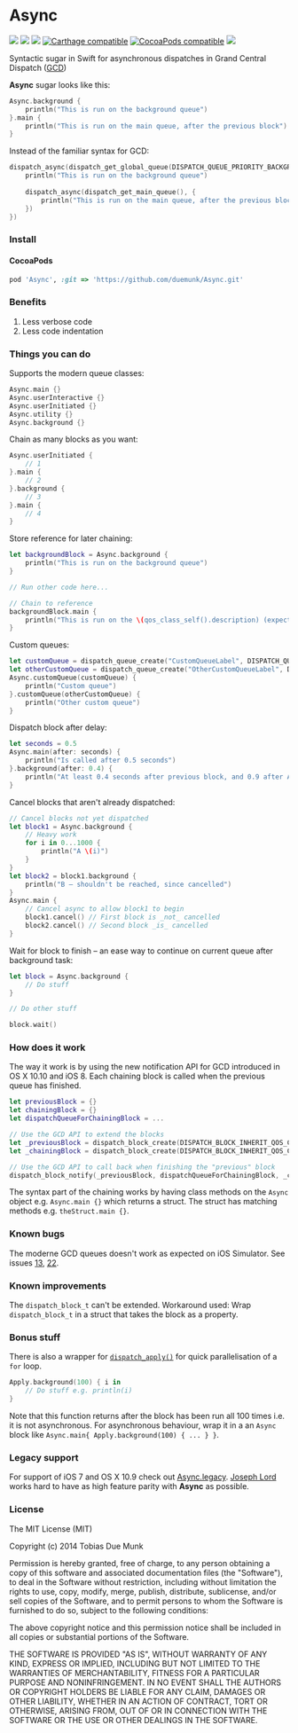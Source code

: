 # Async 
[![](http://img.shields.io/badge/OS%20X-10.10%2B-blue.svg)]() [![](http://img.shields.io/badge/iOS-8.0%2B-blue.svg)]() [![](http://img.shields.io/badge/Swift-2.0-blue.svg)]() [![Carthage compatible](https://img.shields.io/badge/Carthage-compatible-4BC51D.svg)](https://github.com/Carthage/Carthage) [![CocoaPods compatible](https://img.shields.io/badge/CocoaPods-compatible-4BC51D.svg)](https://github.com/CocoaPods/CocoaPods) [![](http://img.shields.io/badge/operator_overload-nope-green.svg)](https://gist.github.com/duemunk/61e45932dbb1a2ca0954)

Syntactic sugar in Swift for asynchronous dispatches in Grand Central Dispatch ([GCD](https://developer.apple.com/library/prerelease/ios/documentation/Performance/Reference/GCD_libdispatch_Ref/index.html))

**Async** sugar looks like this:
```swift
Async.background {
	println("This is run on the background queue")
}.main {
	println("This is run on the main queue, after the previous block")
}
```

Instead of the familiar syntax for GCD:
```swift
dispatch_async(dispatch_get_global_queue(DISPATCH_QUEUE_PRIORITY_BACKGROUND, 0), {
	println("This is run on the background queue")
	
	dispatch_async(dispatch_get_main_queue(), {
		println("This is run on the main queue, after the previous block")
	})
})
```

### Install
#### CocoaPods
```ruby
pod 'Async', :git => 'https://github.com/duemunk/Async.git'
```

### Benefits
1. Less verbose code
2. Less code indentation

### Things you can do
Supports the modern queue classes:
```swift
Async.main {}
Async.userInteractive {}
Async.userInitiated {}
Async.utility {}
Async.background {}
```

Chain as many blocks as you want:
```swift
Async.userInitiated {
	// 1
}.main {
	// 2
}.background {
	// 3
}.main {
	// 4
}
```

Store reference for later chaining:
```swift
let backgroundBlock = Async.background {
	println("This is run on the background queue")
}

// Run other code here...

// Chain to reference
backgroundBlock.main {
	println("This is run on the \(qos_class_self().description) (expected \(qos_class_main().description)), after the previous block")
}
```

Custom queues:
```swift
let customQueue = dispatch_queue_create("CustomQueueLabel", DISPATCH_QUEUE_CONCURRENT)
let otherCustomQueue = dispatch_queue_create("OtherCustomQueueLabel", DISPATCH_QUEUE_CONCURRENT)
Async.customQueue(customQueue) {
	println("Custom queue")
}.customQueue(otherCustomQueue) {
	println("Other custom queue")
}
```

Dispatch block after delay:
```swift
let seconds = 0.5
Async.main(after: seconds) {
	println("Is called after 0.5 seconds")
}.background(after: 0.4) {
	println("At least 0.4 seconds after previous block, and 0.9 after Async code is called")
}
```

Cancel blocks that aren't already dispatched:
```swift
// Cancel blocks not yet dispatched
let block1 = Async.background {
	// Heavy work
	for i in 0...1000 {
		println("A \(i)")
	}
}
let block2 = block1.background {
	println("B – shouldn't be reached, since cancelled")
}
Async.main { 
	// Cancel async to allow block1 to begin
	block1.cancel() // First block is _not_ cancelled
	block2.cancel() // Second block _is_ cancelled
}
```

Wait for block to finish – an ease way to continue on current queue after background task:
```swift
let block = Async.background {
	// Do stuff
}

// Do other stuff

block.wait()
```

### How does it work
The way it work is by using the new notification API for GCD introduced in OS X 10.10 and iOS 8. Each chaining block is called when the previous queue has finished.
```swift
let previousBlock = {}
let chainingBlock = {}
let dispatchQueueForChainingBlock = ...

// Use the GCD API to extend the blocks
let _previousBlock = dispatch_block_create(DISPATCH_BLOCK_INHERIT_QOS_CLASS, previousBlock)
let _chainingBlock = dispatch_block_create(DISPATCH_BLOCK_INHERIT_QOS_CLASS, chainingBlock)

// Use the GCD API to call back when finishing the "previous" block
dispatch_block_notify(_previousBlock, dispatchQueueForChainingBlock, _chainingBlock)
```

The syntax part of the chaining works by having class methods on the `Async` object e.g. `Async.main {}` which returns a struct. The struct has matching methods e.g. `theStruct.main {}`.

### Known bugs
The moderne GCD queues doesn't work as expected on iOS Simulator. See issues [13](https://github.com/duemunk/Async/issues/13), [22](https://github.com/duemunk/Async/issues/22).

### Known improvements
The ```dispatch_block_t``` can't be extended. Workaround used: Wrap ```dispatch_block_t``` in a struct that takes the block as a property.

### Bonus stuff
There is also a wrapper for [`dispatch_apply()`](https://developer.apple.com/library/mac/documentation/Performance/Reference/GCD_libdispatch_Ref/index.html#//apple_ref/c/func/dispatch_apply)  for quick parallelisation of a `for` loop. 
```swift
Apply.background(100) { i in
	// Do stuff e.g. println(i)
}
```
Note that this function returns after the block has been run all 100 times i.e. it is not asynchronous. For asynchronous behaviour, wrap it in a an `Async` block like `Async.main{ Apply.background(100) { ... } }`.

### Legacy support
For support of iOS 7 and OS X 10.9 check out [Async.legacy](https://github.com/josephlord/Async.legacy). [Joseph Lord](https://github.com/josephlord) works hard to have as high feature parity with **Async** as possible.

### License
The MIT License (MIT)

Copyright (c) 2014 Tobias Due Munk

Permission is hereby granted, free of charge, to any person obtaining a copy of
this software and associated documentation files (the "Software"), to deal in
the Software without restriction, including without limitation the rights to
use, copy, modify, merge, publish, distribute, sublicense, and/or sell copies of
the Software, and to permit persons to whom the Software is furnished to do so,
subject to the following conditions:

The above copyright notice and this permission notice shall be included in all
copies or substantial portions of the Software.

THE SOFTWARE IS PROVIDED "AS IS", WITHOUT WARRANTY OF ANY KIND, EXPRESS OR
IMPLIED, INCLUDING BUT NOT LIMITED TO THE WARRANTIES OF MERCHANTABILITY, FITNESS
FOR A PARTICULAR PURPOSE AND NONINFRINGEMENT. IN NO EVENT SHALL THE AUTHORS OR
COPYRIGHT HOLDERS BE LIABLE FOR ANY CLAIM, DAMAGES OR OTHER LIABILITY, WHETHER
IN AN ACTION OF CONTRACT, TORT OR OTHERWISE, ARISING FROM, OUT OF OR IN
CONNECTION WITH THE SOFTWARE OR THE USE OR OTHER DEALINGS IN THE SOFTWARE.
